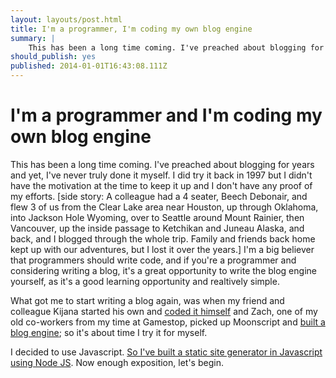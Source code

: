 ```yaml
---
layout: layouts/post.html
title: I'm a programmer, I'm coding my own blog engine
summary: |
    This has been a long time coming. I've preached about blogging for years and yet, have never done it myself. Well, I have but back in 1997 and I didn't keep it up and I don't have proof. And I'm a big believer programmers should write code and if you're a programmer AND gonna write a blog, you should write the blog engine yourself. It shows off your talents, or lack there of, and you'll learn something along the way.
should_publish: yes
published: 2014-01-01T16:43:08.111Z
---
```

# I'm a programmer and I'm coding my own blog engine

This has been a long time coming. I've preached about blogging for years and yet, I've never truly done it myself. I did try it back in 1997 but I didn't have the motivation at the time to keep it up and I don't have any proof of my efforts. [side story: A colleague had a 4 seater, Beech Debonair, and flew 3 of us from the Clear Lake area near Houston, up through Oklahoma, into Jackson Hole Wyoming, over to Seattle around Mount Rainier, then Vancouver, up the inside passage to Ketchikan and Juneau Alaska, and back, and I blogged through the whole trip. Family and friends back home kept up with our adventures, but I lost it over the years.] I'm a big believer that programmers should write code, and if you're a programmer and considering writing a blog, it's a great opportunity to write the blog engine yourself, as it's a good learning opportunity and realtively simple.

What got me to start writing a blog again, was when my friend and colleague Kijana started his own and [coded it himself](http://kijanawoodard.com/building-a-blog-engine) and Zach, one of my old co-workers from my time at Gamestop, picked up Moonscript and [built a blog engine](http://www.throw-up.com/building-openresty); so it's about time I try it for myself.

I decided to use Javascript. [So I've built a static site generator in Javascript using Node JS](https://gitlab.com/joey/joey.gitlab.io). Now enough exposition, let's begin.
